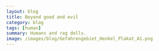 ```yaml
---
layout: blog
title: Beyond good and evil
category: blog
tags: [human]  
summary: Humans and rag dolls.
image: /images/blog/Gefahrengebiet_Henkel_Plakat_A1.png
---
```

